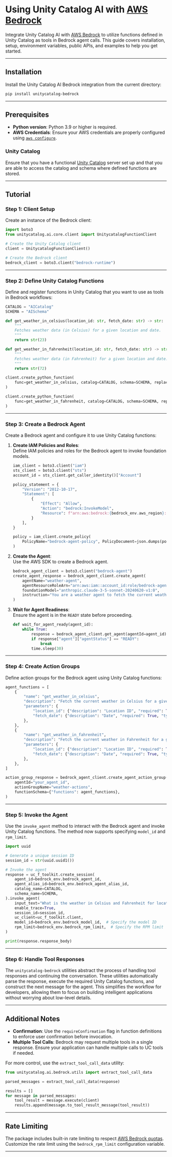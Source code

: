 # Using Unity Catalog AI with [AWS Bedrock](https://aws.amazon.com/bedrock/)

Integrate Unity Catalog AI with [AWS Bedrock](https://aws.amazon.com/bedrock/) to utilize functions defined in Unity Catalog as tools in Bedrock agent calls. This guide covers installation, setup, environment variables, public APIs, and examples to help you get started.

---

## Installation

Install the Unity Catalog AI Bedrock integration from the current directory:

```bash
pip install unitycatalog-bedrock
```

---

## Prerequisites

- **Python version**: Python 3.9 or higher is required.
- **AWS Credentials**: Ensure your AWS credentials are properly configured using [`aws configure`](https://docs.aws.amazon.com/cli/latest/userguide/cli-configure-quickstart.html).

### Unity Catalog

Ensure that you have a functional [Unity Catalog](https://www.databricks.com/product/unity-catalog) server set up and that you are able to access the catalog and schema where defined functions are stored.

---

## Tutorial

### Step 1: Client Setup

Create an instance of the Bedrock client:

```python
import boto3
from unitycatalog.ai.core.client import UnitycatalogFunctionClient

# Create the Unity Catalog client
client = UnitycatalogFunctionClient()

# Create the Bedrock client
bedrock_client = boto3.client("bedrock-runtime")
```

---

### Step 2: Define Unity Catalog Functions

Define and register functions in Unity Catalog that you want to use as tools in Bedrock workflows:

```python
CATALOG = "AICatalog"
SCHEMA = "AISchema"

def get_weather_in_celsius(location_id: str, fetch_date: str) -> str:
    """
    Fetches weather data (in Celsius) for a given location and date.
    """
    return str(23)

def get_weather_in_fahrenheit(location_id: str, fetch_date: str) -> str:
    """
    Fetches weather data (in Fahrenheit) for a given location and date.
    """
    return str(72)

client.create_python_function(
    func=get_weather_in_celsius, catalog=CATALOG, schema=SCHEMA, replace=True
)

client.create_python_function(
    func=get_weather_in_fahrenheit, catalog=CATALOG, schema=SCHEMA, replace=True
)
```

---

### Step 3: Create a Bedrock Agent

Create a Bedrock agent and configure it to use Unity Catalog functions:

1. **Create IAM Policies and Roles**:  
   Define IAM policies and roles for the Bedrock agent to invoke foundation models.

   ```python
   iam_client = boto3.client("iam")
   sts_client = boto3.client("sts")
   account_id = sts_client.get_caller_identity()["Account"]

   policy_statement = {
       "Version": "2012-10-17",
       "Statement": [
           {
               "Effect": "Allow",
               "Action": "bedrock:InvokeModel",
               "Resource": f"arn:aws:bedrock:{bedrock_env.aws_region}::foundation-model/{bedrock_env.bedrock_model_id}",
           }
       ],
   }

   policy = iam_client.create_policy(
       PolicyName="bedrock-agent-policy", PolicyDocument=json.dumps(policy_statement)
   )
   ```

2. **Create the Agent**:  
   Use the AWS SDK to create a Bedrock agent.

   ```python
   bedrock_agent_client = boto3.client("bedrock-agent")
   create_agent_response = bedrock_agent_client.create_agent(
       agentName="weather-agent",
       agentResourceRoleArn="arn:aws:iam::account_id:role/bedrock-agent-role",
       foundationModel="anthropic.claude-3-5-sonnet-20240620-v1:0",
       instruction="You are a weather agent to fetch the current weather.",
   )
   ```

3. **Wait for Agent Readiness**:  
   Ensure the agent is in the `READY` state before proceeding.

   ```python
   def wait_for_agent_ready(agent_id):
       while True:
           response = bedrock_agent_client.get_agent(agentId=agent_id)
           if response["agent"]["agentStatus"] == "READY":
               break
           time.sleep(30)
   ```

---

### Step 4: Create Action Groups

Define action groups for the Bedrock agent using Unity Catalog functions:

```python
agent_functions = [
    {
        "name": "get_weather_in_celsius",
        "description": "Fetch the current weather in Celsius for a given location and date.",
        "parameters": {
            "location_id": {"description": "Location ID", "required": True, "type": "string"},
            "fetch_date": {"description": "Date", "required": True, "type": "string"},
        },
    },
    {
        "name": "get_weather_in_fahrenheit",
        "description": "Fetch the current weather in Fahrenheit for a given location and date.",
        "parameters": {
            "location_id": {"description": "Location ID", "required": True, "type": "string"},
            "fetch_date": {"description": "Date", "required": True, "type": "string"},
        },
    },
]

action_group_response = bedrock_agent_client.create_agent_action_group(
    agentId="your_agent_id",
    actionGroupName="weather-actions",
    functionSchema={"functions": agent_functions},
)
```

---

### Step 5: Invoke the Agent

Use the `invoke_agent` method to interact with the Bedrock agent and invoke Unity Catalog functions. The method now supports specifying `model_id` and `rpm_limit`.

```python
import uuid

# Generate a unique session ID
session_id = str(uuid.uuid1())

# Invoke the agent
response = uc_f_toolkit.create_session(
    agent_id=bedrock_env.bedrock_agent_id,
    agent_alias_id=bedrock_env.bedrock_agent_alias_id,
    catalog_name=CATALOG,
    schema_name=SCHEMA,
).invoke_agent(
    input_text="What is the weather in Celsius and Fahrenheit for location 12345 on 2025-02-26?",
    enable_trace=True,
    session_id=session_id,
    uc_client=uc_f_toolkit.client,
    model_id=bedrock_env.bedrock_model_id,  # Specify the model ID
    rpm_limit=bedrock_env.bedrock_rpm_limit,  # Specify the RPM limit
)

print(response.response_body)
```

---

### Step 6: Handle Tool Responses

The `unitycatalog-bedrock` utilities abstract the process of handling tool responses and continuing the conversation. These utilities automatically parse the response, execute the required Unity Catalog functions, and construct the next message for the agent. This simplifies the workflow for developers, allowing them to focus on building intelligent applications without worrying about low-level details.

---

## Additional Notes

- **Confirmation**: Use the `requireConfirmation` flag in function definitions to enforce user confirmation before invocation.
- **Multiple Tool Calls**: Bedrock may request multiple tools in a single response. Ensure your application can handle multiple calls to UC tools if needed.

For more control, use the `extract_tool_call_data` utility:

```python
from unitycatalog.ai.bedrock.utils import extract_tool_call_data

parsed_messages = extract_tool_call_data(response)

results = []
for message in parsed_messages:
    tool_result = message.execute(client)
    results.append(message.to_tool_result_message(tool_result))
```

---

## Rate Limiting

The package includes built-in rate limiting to respect [AWS Bedrock quotas](https://docs.aws.amazon.com/general/latest/gr/aws_service_limits.html). Customize the rate limit using the `bedrock_rpm_limit` configuration variable.

---
